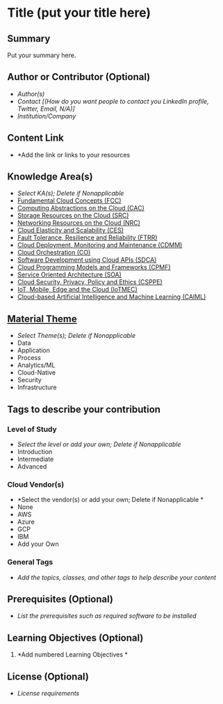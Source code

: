 # Title (put your title here)

## Summary

Put your summary here.

## Author or Contributor (Optional)

- *Author(s)*
- *Contact [(How do you want people to contact you LinkedIn profile, Twitter, Email, N/A)]*
- *Institution/Company*

## Content Link

- *Add the link or links to your resources

## Knowledge Area(s)

- *Select KA(s); Delete if Nonapplicable*
- [Fundamental Cloud Concepts (FCC)](Core/KAs/FCC.md)
- [Computing Abstractions on the Cloud (CAC)](Core/KAs/CAC.md)
- [Storage Resources on the Cloud (SRC)](Core/KAs/SRC.md)
- [Networking Resources on the Cloud (NRC)](Core/KAs/NRC.md)
- [Cloud Elasticity and Scalability (CES)](Core/KAs/CES.md)
- [Fault Tolerance, Resilience and Reliability (FTRR)](Core/KAs/FTRR.md)
- [Cloud Deployment, Monitoring and Maintenance (CDMM)](Core/KAs/CDMM.md)
- [Cloud Orchestration (CO)](Core/KAs/CO.md)
- [Software Development using Cloud APIs (SDCA)](Core/KAs/SDCA.md)
- [Cloud Programming Models and Frameworks (CPMF)](Core/KAs/CPMF.md)
- [Service Oriented Architecture (SOA)](Core/KAs/SOA.md)
- [Cloud Security, Privacy, Policy and Ethics (CSPPE)](Core/KAs/CSPPE.md)
- [IoT, Mobile, Edge and the Cloud (IoTMEC)](Core/KAs/IoTMEC.md)
- [Cloud-based Artificial Intelligence and Machine Learning (CAIML)](Core/KAs/CAIML.md)

## [Material Theme](Core/Themes.md) 

- *Select Theme(s); Delete if Nonapplicable*
- Data
- Application
- Process
- Analytics/ML
- Cloud-Native
- Security
- Infrastructure

## Tags to describe your contribution
### Level of Study

- *Select the level or add your own; Delete if Nonapplicable*
- Introduction
- Intermediate
- Advanced

### Cloud Vendor(s)

- *Select the vendor(s) or add your own; Delete if Nonapplicable * 
- None
- AWS
- Azure
- GCP
- IBM
- Add your Own

### General Tags

- *Add the topics, classes, and other tags to help describe your content*

## Prerequisites (Optional)

- *List the prerequisites such as required software to be installed*

## Learning Objectives (Optional)

1. *Add numbered Learning Objectives *

## License (Optional)

- *License requirements*
